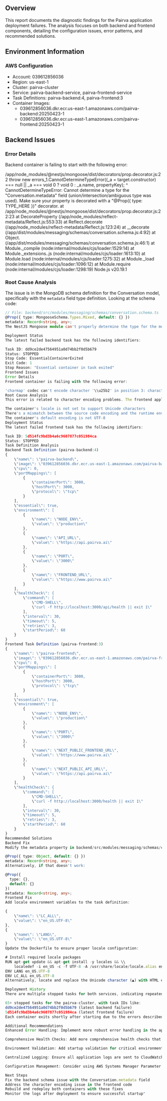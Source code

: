 ## Overview

This report documents the diagnostic findings for the Pairva application deployment failures. The analysis focuses on both backend and frontend components, detailing the configuration issues, error patterns, and recommended solutions.

## Environment Information

### AWS Configuration
- Account: 039612856036
- Region: us-east-1
- Cluster: pairva-cluster
- Service: pairva-backend-service, pairva-frontend-service
- Task Definitions: pairva-backend:4, pairva-frontend:3
- Container Images: 
  - 039612856036.dkr.ecr.us-east-1.amazonaws.com/pairva-backend:20250423-1
  - 039612856036.dkr.ecr.us-east-1.amazonaws.com/pairva-frontend:20250423-1

## Backend Issues

### Error Details

Backend container is failing to start with the following error:

/app/node_modules/@nestjs/mongoose/dist/decorators/prop.decorator.js:22 throw new errors_1.CannotDetermineTypeError((_a = target.constructor) === null || _a === void 0 ? void 0 : _a.name, propertyKey); ^ CannotDetermineTypeError: Cannot determine a type for the "Conversation.metadata" field (union/intersection/ambiguous type was used). Make sure your property is decorated with a "@Prop({ type: TYPE_HERE })" decorator. at /app/node_modules/@nestjs/mongoose/dist/decorators/prop.decorator.js:22:23 at DecorateProperty (/app/node_modules/reflect-metadata/Reflect.js:553:33) at Reflect.decorate (/app/node_modules/reflect-metadata/Reflect.js:123:24) at __decorate (/app/dist/modules/messaging/schemas/conversation.schema.js:4:92) at Object. (/app/dist/modules/messaging/schemas/conversation.schema.js:46:1) at Module._compile (node:internal/modules/cjs/loader:1529:14) at Module._extensions..js (node:internal/modules/cjs/loader:1613:10) at Module.load (node:internal/modules/cjs/loader:1275:32) at Module._load (node:internal/modules/cjs/loader:1096:12) at Module.require (node:internal/modules/cjs/loader:1298:19) Node.js v20.19.1


### Root Cause Analysis

The issue is in the MongoDB schema definition for the Conversation model, specifically with the `metadata` field type definition. Looking at the schema code:

```typescript
// File: backend/src/modules/messaging/schemas/conversation.schema.ts
@Prop({ type: MongooseSchema.Types.Mixed, default: {} })
metadata: Record<string, any>;
The NestJS Mongoose module can't properly determine the type for the metadata field during runtime. Despite using MongooseSchema.Types.Mixed, the TypeScript Record<string, any> type is causing ambiguity for the schema decorator.

Deployment Status
The latest failed backend task has the following identifiers:

Task ID: dd9ce2de47564951a0d74bb2f0d5b679
Status: STOPPED
Stop Code: EssentialContainerExited
Exit Code: 1
Stop Reason: "Essential container in task exited"
Frontend Issues
Error Details
Frontend container is failing with the following error:

'charmap' codec can't encode character '\\u25b2' in position 3: character maps to <undefined>
Root Cause Analysis
This error is related to character encoding problems. The frontend application is trying to display a Unicode triangle symbol (▲) which is not supported in the container's character encoding. This usually happens when:

The container's locale is not set to support Unicode characters
There's a mismatch between the source code encoding and the runtime environment encoding
The container's default encoding is not UTF-8
Deployment Status
The latest failed frontend task has the following identifiers:

Task ID: 5d514fc9bd3b4a6c9607877c051984ca
Status: STOPPED
Task Definition Analysis
Backend Task Definition (pairva-backend:4)
{
    \"name\": \"pairva-backend\",
    \"image\": \"039612856036.dkr.ecr.us-east-1.amazonaws.com/pairva-backend:20250423-1\",
    \"cpu\": 0,
    \"portMappings\": [
        {
            \"containerPort\": 3000,
            \"hostPort\": 3000,
            \"protocol\": \"tcp\"
        }
    ],
    \"essential\": true,
    \"environment\": [
        {
            \"name\": \"NODE_ENV\",
            \"value\": \"production\"
        },
        {
            \"name\": \"API_URL\",
            \"value\": \"https://api.pairva.ai\"
        },
        {
            \"name\": \"PORT\",
            \"value\": \"3000\"
        },
        {
            \"name\": \"FRONTEND_URL\",
            \"value\": \"https://www.pairva.ai\"
        }
    ],
    \"healthCheck\": {
        \"command\": [
            \"CMD-SHELL\",
            \"curl -f http://localhost:3000/api/health || exit 1\"
        ],
        \"interval\": 30,
        \"timeout\": 5,
        \"retries\": 3,
        \"startPeriod\": 60
    }
}
Frontend Task Definition (pairva-frontend:3)
{
    \"name\": \"pairva-frontend\",
    \"image\": \"039612856036.dkr.ecr.us-east-1.amazonaws.com/pairva-frontend:20250423-1\",
    \"cpu\": 0,
    \"portMappings\": [
        {
            \"containerPort\": 3000,
            \"hostPort\": 3000,
            \"protocol\": \"tcp\"
        }
    ],
    \"essential\": true,
    \"environment\": [
        {
            \"name\": \"NODE_ENV\",
            \"value\": \"production\"
        },
        {
            \"name\": \"PORT\",
            \"value\": \"3000\"
        },
        {
            \"name\": \"NEXT_PUBLIC_FRONTEND_URL\",
            \"value\": \"https://www.pairva.ai\"
        },
        {
            \"name\": \"NEXT_PUBLIC_API_URL\",
            \"value\": \"https://api.pairva.ai\"
        }
    ],
    \"healthCheck\": {
        \"command\": [
            \"CMD-SHELL\",
            \"curl -f http://localhost:3000/health || exit 1\"
        ],
        \"interval\": 30,
        \"timeout\": 5,
        \"retries\": 3,
        \"startPeriod\": 60
    }
}
Recommended Solutions
Backend Fix
Modify the metadata property in backend/src/modules/messaging/schemas/conversation.schema.ts by explicitly specifying the type in the schema decorator:

@Prop({ type: Object, default: {} })
metadata: Record<string, any>;
Alternatively, if that doesn't work:

@Prop({
  type: {},
  default: {}
})
metadata: Record<string, any>;
Frontend Fix
Add locale environment variables to the task definition:

{
    \"name\": \"LC_ALL\",
    \"value\": \"en_US.UTF-8\"
},
{
    \"name\": \"LANG\",
    \"value\": \"en_US.UTF-8\"
}
Update the Dockerfile to ensure proper locale configuration:

# Install required locale packages
RUN apt-get update && apt-get install -y locales && \\
    localedef -i en_US -c -f UTF-8 -A /usr/share/locale/locale.alias en_US.UTF-8
ENV LANG en_US.UTF-8
ENV LC_ALL en_US.UTF-8
Alternatively, locate and replace the Unicode character (▲) with HTML entities or SVG icons in the frontend code.

Deployment History
There are multiple stopped tasks for both services, indicating repeated deployment attempts that have failed:

65+ stopped tasks for the pairva-cluster, with task IDs like:
dd9ce2de47564951a0d74bb2f0d5b679 (latest backend failure)
5d514fc9bd3b4a6c9607877c051984ca (latest frontend failure)
Each container exits shortly after starting due to the errors described above.

Additional Recommendations
Enhanced Error Handling: Implement more robust error handling in the application startup code to provide clearer error messages and prevent container failures.

Comprehensive Health Checks: Add more comprehensive health checks that validate database connections, configuration, and critical services before reporting as healthy.

Environment Validation: Add startup validation for critical environment variables to fail fast with clear error messages if required variables are missing.

Centralized Logging: Ensure all application logs are sent to CloudWatch with appropriate log levels to aid in troubleshooting.

Configuration Management: Consider using AWS Systems Manager Parameter Store for managing configuration values securely.

Next Steps
Fix the backend schema issue with the Conversation.metadata field
Address the character encoding issue in the frontend code
Rebuild and redeploy both containers with these fixes
Monitor the logs after deployment to ensure successful startup"